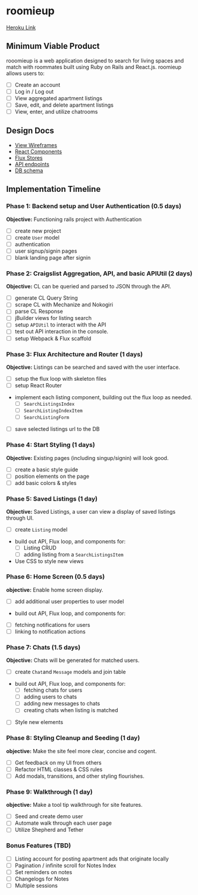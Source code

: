 # roomieup

[Heroku Link](http://roomieup.com "roomieup")

## Minimum Viable Product

rooomieup is a web application designed to search for living spaces and match
with roommates built using Ruby on Rails and React.js. roomieup allows users to:

<!-- This is a Markdown checklist. Use it to keep track of your
progress. Put an x between the brackets for a checkmark: [x] -->

- [ ] Create an account
- [ ] Log in / Log out
- [ ] View aggregated apartment listings
- [ ] Save, edit, and delete apartment listings
- [ ] View, enter, and utilize chatrooms

## Design Docs
* [View Wireframes][views]
* [React Components][components]
* [Flux Stores][stores]
* [API endpoints][api-endpoints]
* [DB schema][schema]

[views]: ./docs/views.md
[components]: ./docs/components.md
[stores]: ./docs/stores.md
[api-endpoints]: ./docs/api-endpoints.md
[schema]: ./docs/schema.md

## Implementation Timeline

### Phase 1: Backend setup and User Authentication (0.5 days)

**Objective:** Functioning rails project with Authentication

- [ ] create new project
- [ ] create `User` model
- [ ] authentication
- [ ] user signup/signin pages
- [ ] blank landing page after signin

### Phase 2: Craigslist Aggregation, API, and basic APIUtil (2 days)

**Objective:** CL can be queried and parsed to JSON through the API.

- [ ] generate CL Query String
- [ ] scrape CL with Mechanize and Nokogiri
- [ ] parse CL Response
- [ ] jBuilder views for listing search
- [ ] setup `APIUtil` to interact with the API
- [ ] test out API interaction in the console.
- [ ] setup Webpack & Flux scaffold

### Phase 3: Flux Architecture and Router (1 days)

**Objective:** Listings can be searched and saved with the
user interface.

- [ ] setup the flux loop with skeleton files
- [ ] setup React Router
- implement each listing component, building out the flux loop as needed.
  - [ ] `SearchListingsIndex`
  - [ ] `SearchListingIndexItem`
  - [ ] `SearchListingForm`
- [ ] save selected listings url to the DB

### Phase 4: Start Styling (1 days)

**Objective:** Existing pages (including singup/signin) will look good.

- [ ] create a basic style guide
- [ ] position elements on the page
- [ ] add basic colors & styles

### Phase 5: Saved Listings (1 day)

**Objective:** Saved Listings, a user can view a display of saved listings through UI.

- [ ] create `Listing` model
- build out API, Flux loop, and components for:
  - [ ] Listing CRUD
  - [ ] adding listing from a `SearchListingsItem`
- Use CSS to style new views

### Phase 6: Home Screen (0.5 days)

**objective:** Enable home screen display.

- [ ] add additional user properties to user model
- build out API, Flux loop, and components for:
- [ ] fetching notifications for users
- [ ] linking to notification actions

### Phase 7: Chats (1.5 days)

**Objective:** Chats will be generated for matched users.

- [ ] create `Chat`and `Message` models and join table
- build out API, Flux loop, and components for:
  - [ ] fetching chats for users
  - [ ] adding users to chats
  - [ ] adding new messages to chats
  - [ ] creating chats when listing is matched
- [ ] Style new elements

### Phase 8: Styling Cleanup and Seeding (1 day)

**objective:** Make the site feel more clear, concise and cogent.

- [ ] Get feedback on my UI from others
- [ ] Refactor HTML classes & CSS rules
- [ ] Add modals, transitions, and other styling flourishes.

### Phase 9: Walkthrough (1 day)

**objective:** Make a tool tip walkthrough for site features.

- [ ] Seed and create demo user
- [ ] Automate walk through each user page
- [ ] Utilize Shepherd and Tether

### Bonus Features (TBD)
- [ ] Listing account for posting apartment ads that originate locally
- [ ] Pagination / infinite scroll for Notes Index
- [ ] Set reminders on notes
- [ ] Changelogs for Notes
- [ ] Multiple sessions

[phase-one]: ./docs/phases/phase1.md
[phase-two]: ./docs/phases/phase2.md
[phase-three]: ./docs/phases/phase3.md
[phase-four]: ./docs/phases/phase4.md
[phase-five]: ./docs/phases/phase5.md
